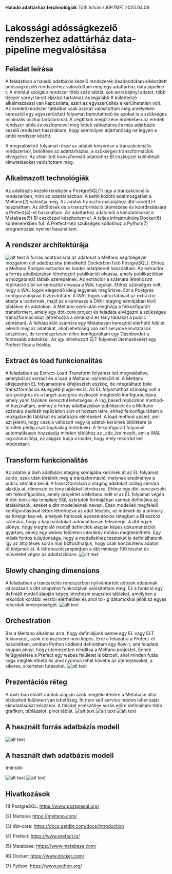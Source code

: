 **Haladó adattárház terchnológiák** Tóth István (J0P7MF) 2025.04.06

# Lakossági adósságkezelő rendszerhez adattárház data-pipeline megvalósítása

## Feladat leírása
A feladatban a haladó adatbázis kezelő rendszerek beadandóban elkészített adósságkezelő rendszerhez valósítottam meg egy adattárház data pipeline-t. A mintául szolgáló rendszer több száz táblát, sok terrabájtnyi adatot, több tízezer sornyi tárolt eljárást tartalmaz és legalább 8 különböző alkalmazással van kapcsolata, ezért az egyszerűsítés elkerülhetetlen volt. Az eredeti rendszer tábláiból csak azokat valósítottam meg amelyeken keresztül egy egyszerűsített folyamat bemutatható és azokat is a szükséges minimális oszlop tartalommal. A cégtitkok megőrzése érdekében az eredeti rendszer tábla és oszlopnevei meg lettek változtatva és más adatbázis kezelő rendszert használtam, hogy semmilyen átjárhatóság ne legyen a kettő rendszer között.

A megvalósított folyamat része az adatok kinyerése a tranzakcionális rendszerből, betöltése az adattárházba, a szükséges transzformációk elvégzése. Az előállított transzformált adatokhoz BI eszközzel különböző kimutatásokat valósítottam meg.

## Alkalmazott technológiák
Az adatbázis kezelő rendszer a PostgreSQL(1) úgy a tranzakcionális rendszerben, mint az adattárházban. A kettő közötti adatmozgatást a Meltano(2) valósítja meg. Az adatok transzformációjához dbt-core(3)-t használtam. Az áttöltések és a transzformáció ütemezése és koordinálására a Prefect(4)-et használtam. Az adattárház adataiból a kimutatásokat a Metabase(5) BI eszközzel készítettem el. A teljes infrastruktúra Docker(6) konténerekben fut. A Prefect-hez szükséges kódokhoz a Python(7) programozási nyelvet használtam.

## A rendszer architektúrája
![alt text](doc/image.png)
A forrás adatbázisról az adatokat a Meltano segítségével mozgatom cél adatbázisba (mindkettő Dockerben futó PostgreSQL). Ehhez a Meltano Postgre extractor és loader adatptereit használtam. Az extractor a forrás adatbázisban létrehozott publikációt olvassa, amely publikációban a mozgatandó táblák szerepelnek. Az extractor a számára létrehozott replikáció slot-on keresztül olvassa a WAL logokat. Ehhez szükséges volt, hogy a WAL logok elegendő ideig legyenek megőrizve. Ezt a Postgres konfigurációjával biztosítottam. A WAL logok változtatásait az extractor átadja a loadernek, majd az alkalmazza a DWH staging sémájában lévő táblákon és adatokon. A Meltano ezek után meghívja a felkonfigurált transformert, amely egy dbt-core project és feladata elvégezni a szükséges transzformációkat (létrehozza a dimenzió és tény táblákat a public sémában). A felhasználó számára egy Metabasen keresztül elérhető felület jeleníti meg az adatokat, ahol lehetőség van self service kimutatások készítésre, de természetesen előre konfiguráltam egy Dashbordot a fontosabb adatokkal. Az így létrehozott ELT folyamat ütemezéséért egy Prefect flow a felelős.

## Extract és load funkcionalitás
A feladatban az Extract-Load-Transform folyamat lett megvalósítva, amelyből az extract és a load a Meltano-val készült el. A Meltano kifejezetten EL folyamatokra kifejlesztett eszköz, de integrálható bele transzformációs és egyéb plugin-ek is. Az EL folyamathoz szükség volt a tap-postgres és a target-postgres eszközök megfelelő konfigurációjára, amely yaml fájlokon keresztül lehetséges. A log_based replication method-ot használtam, amihez a forrás adatbázisban publikációt és a Meltano számára dedikált replication slot-ot hoztam létre, ehhez felkonfiguráltam a mozgatandó táblákat és adatbázis eléréseket. A load method upsert, ami azt jelenti, hogy csak a változott vagy új adatok kerülnek áttöltésre (a töröltek pedig csak logikailag törlődnek). A felkonfigurált folyamat automatikusan hozzáadja minden táblához az _sdc_lsn mezőt, ami a WAL log azonosítója, ez alapján tudja a loader, hogy mely rekordot kell módosítani.

## Transform funkcionalitás
Az adatok a dwh adatbázis staging sémájába kerülnek át az EL folyamat során, ezek után történik meg a transzformáció, melynek eredménye a public sémába kerül. A transzformáció a staging adatokat csillag sémára alakítja át, dimenzió és tény táblákat létrehozva. Ehhez egy dbt-core projekt lett felkonfigurálva, amely projektet a Meltano indít el az EL folyamat végén. A dbt-ben Jinja template SQL szkriptek formájában vannak definiálva az átalakítások, ezeket a dbt modelleknek nevezi. Ezen modellek megfelelő konfigurálásával lettek létrehozva az adat tesztek, az indexek és a primary és foreign key-ek, amelyek fontosak a prezentációs rétegben a BI eszköz számára, hogy a kapcsolatokat automatikusan felismerje. A dbt egyik előnye, hogy megfelelő modell definíciók alapján képes dokumentációt gyártani, amely egy webes felületen interaktív módon megtekinthető. Egy másik fontos tulajdonsága, hogy a modellekhez teszteket is definiálhatunk, így az áttöltések során már biztosíthatjuk, hogy csak konzisztens adatok töltődjenek át. A létrehozott projektben a dbt mintegy 100 tesztet és műveletet végez az adatbázisban.
![alt text](doc/image-1.png)
 
## Slowly changing dimensions
A feladatban a tranzakciós rendszerben nyilvántartott adósok adatainak változásait a dbt snapshot funkciójával valósítottam meg. Ez a funkció egy definiált modell alapján képes létrehozni snapshot táblákat, amelyben a rekordok korábbi verziói elérhetőek és ahol tól-ig dátumokkal jelöli az egyes rekordok érvényességét.
![alt text](doc/image-2.png)
 
## Orchestration
Bár a Meltano alkalmas arra, hogy definiáljunk benne egy EL vagy ELT folyamatot, azok ütemezésére nem képes. Erre a feladatra a Prefect-et használtam, amiben Python kódként definiáltam egy flow-t, ami feladata csupán annyi, hogy ütemezetten elindítsa a Meltano projektet. Ennek felügyeletére a Prefect egy webes felületet is biztosít, ahol minden futás logja megtekinthető és ahol nyomon lehet követni az ütemezéseket, a sikeres, sikertelen futásokat.
![alt text](doc/image-3.png)
 
## Prezentációs réteg
A dwh-ban előállt adatok alapján azok megtekintésére a Metabase által biztosított felületen van lehetőség. Itt nem self service módon lehet saját kimutatásokat készíteni. A feladat elkészítése során előre definiáltam több grafikon, táblázatot, pivot táblát.
![alt text](doc/image-4.png)
![alt text](doc/image-5.png)
![alt text](doc/image-6.png) 

## A használt forrás adatbázis modell
![alt text](doc/image-7.png)

## A használt dwh adatbázis modell
(minták)

![alt text](doc/image-8.png)
![alt text](doc/image-9.png)

## Hivatkozások
(1) PostgreSQL: https://www.postgresql.org/

(2) Meltano: https://meltano.com/

(3) dbt-core: https://docs.getdbt.com/docs/introduction

(4) Prefect: https://www.prefect.io/

(5) Metabase: https://www.metabase.com/

(6) Docker: https://www.docker.com/

(7) Python: https://www.python.org/
